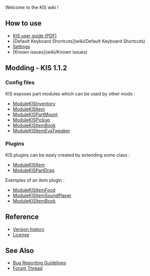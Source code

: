 Welcome to the KIS wiki !

## How to use
- [KIS user guide (PDF)](https://github.com/KospY/KIS/blob/master/User%20Guide.pdf?raw=true)
- [Default Keyboard Shortcuts](wiki/Default Keyboard Shortcuts)
- [Settings](wiki/Settings.cfg)
- [Known issues](wiki/Known issues)

## Modding - KIS 1.1.2

### Config files
KIS exposes part modules which can be used by other mods :
- [ModuleKISInventory](wiki/ModuleKISInventory)
- [ModuleKISItem](wiki/ModuleKISItem)
- [ModuleKISPartMount](wiki/ModuleKISPartMount)
- [ModuleKISPickup](wiki/ModuleKISPickup)
- [ModuleKISItemBook](wiki/ModuleKISItemBook)
- [ModuleKISItemEvaTweaker](wiki/ModuleKISItemEvaTweaker)

### Plugins
KIS plugins can be easly created by extending some class :
- [ModuleKISItem](wiki/ItemPlugin)
- [ModuleKISPartDrag](wiki/PartDragPlugin)

Exemples of an item plugin :
- [ModuleKISItemFood](https://github.com/KospY/KIS/blob/master/Plugins/Source/ModuleKISItemFood.cs)
- [ModuleKISItemSoundPlayer](https://github.com/KospY/KIS/blob/master/Plugins/Source/ModuleKISItemSoundPlayer.cs)
- [ModuleKISItemBook](https://github.com/KospY/KIS/blob/master/Plugins/Source/ModuleKISItemBook.cs)

## Reference
- [Version history](wiki/Changelog)
- [License](https://github.com/KospY/KIS/blob/master/LICENSE.md)

## See Also
- [Bug Reporting Guidelines](https://github.com/KospY/KIS/blob/master/CONTRIBUTING.md)
- [Forum Thread](//)
